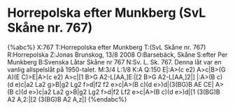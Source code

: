 # Horrepolska efter Munkberg  (SvL Skåne nr. 767)

{%abc%}
X:767
T:Horrepolska efter Munkberg 
T:(SvL Skåne nr. 767)
R:Horrepolska
Z:Jonas Brunskog, 13/8 2008
O:Barsebäck, Skåne
S:efter Per Munkberg
B:Svenska Låtar Skåne nr 767
N:Sv. L. Sk. 767. Denna låt var en vanlig allspelslåt på 1950-talet.
M:3/4
L:1/8
K:A
Q:150
E|:A>(c e2) A>c|B>(G A)(E C)>E|A>(c e2) A>c|[1 B>G A2-L[AA,]E:|[2 B>G A2-L[AA,]2|]
|:A>(B c)(d e)c|a2 La2 g>B|g2 Lg2 f>d|f2 f2 e>c|A>(B c)(d e>)d|(3(BG)B AE CE|
A>(B c)(d e>)c|a2 La2 g>B|g2 Lg2 f>d|f2 Lf2 e>c|A>(B c)(d e>)d|[1 (3(BG)B A2 A,2:|[2 (3(BG)B A2 A,z|]
{%endabc%}


